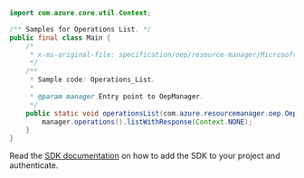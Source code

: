 ```java
import com.azure.core.util.Context;

/** Samples for Operations List. */
public final class Main {
    /*
     * x-ms-original-file: specification/oep/resource-manager/Microsoft.OpenEnergyPlatform/preview/2021-06-01-preview/examples/Operations_List.json
     */
    /**
     * Sample code: Operations_List.
     *
     * @param manager Entry point to OepManager.
     */
    public static void operationsList(com.azure.resourcemanager.oep.OepManager manager) {
        manager.operations().listWithResponse(Context.NONE);
    }
}
```

Read the [SDK documentation](https://github.com/Azure/azure-sdk-for-java/blob/azure-resourcemanager-oep_1.0.0-beta.1/sdk/oep/azure-resourcemanager-oep/README.md) on how to add the SDK to your project and authenticate.
